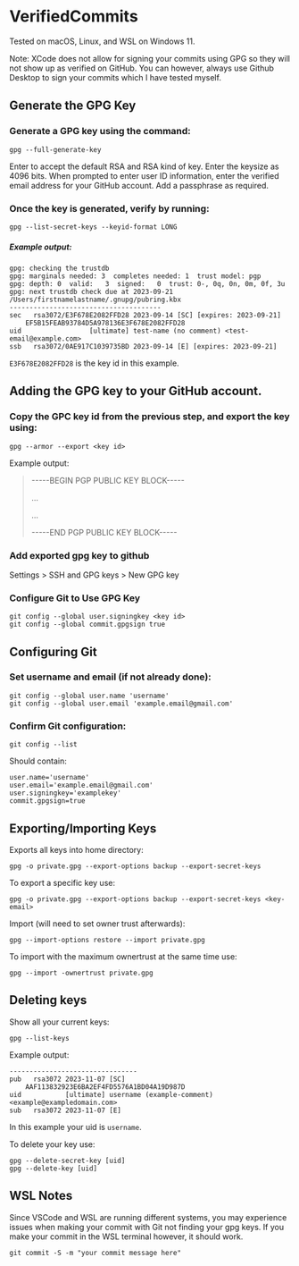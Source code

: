 # VerifiedCommits
Tested on macOS, Linux, and WSL on Windows 11.

Note: XCode does not allow for signing your commits using GPG so they will not show up as verified on GitHub.  You can however, always use Github Desktop to sign your commits which I have tested myself.

## Generate the GPG Key

### Generate a GPG key using the command:

    gpg --full-generate-key

Enter to accept the default RSA and RSA kind of key.
Enter the keysize as 4096 bits.
When prompted to enter user ID information, enter the verified email address for your GitHub account.
Add a passphrase as required.

### Once the key is generated, verify by running:

    gpg --list-secret-keys --keyid-format LONG

##### Example output:
    gpg: checking the trustdb
    gpg: marginals needed: 3  completes needed: 1  trust model: pgp
    gpg: depth: 0  valid:   3  signed:   0  trust: 0-, 0q, 0n, 0m, 0f, 3u
    gpg: next trustdb check due at 2023-09-21
    /Users/firstnamelastname/.gnupg/pubring.kbx
    --------------------------------------
    sec   rsa3072/E3F678E2082FFD28 2023-09-14 [SC] [expires: 2023-09-21]
        EF5B15FEAB93784D5A978136E3F678E2082FFD28
    uid                 [ultimate] test-name (no comment) <test-email@example.com>
    ssb   rsa3072/0AE917C1039735BD 2023-09-14 [E] [expires: 2023-09-21]

```E3F678E2082FFD28``` is the key id in this example.

## Adding the GPG key to your GitHub account.
### Copy the GPC key id from the previous step, and export the key using:

    gpg --armor --export <key id>

Example output:

>-----BEGIN PGP PUBLIC KEY BLOCK-----
>
>...
>
>...
>
>-----END PGP PUBLIC KEY BLOCK-----

### Add exported gpg key to github
Settings > SSH and GPG keys > New GPG key

### Configure Git to Use GPG Key
    git config --global user.signingkey <key id>
    git config --global commit.gpgsign true

## Configuring Git
### Set username and email (if not already done):

    git config --global user.name 'username'
    git config --global user.email 'example.email@gmail.com'

### Confirm Git configuration:

    git config --list

Should contain:

    user.name='username'
    user.email='example.email@gmail.com'
    user.signingkey='examplekey'
    commit.gpgsign=true

## Exporting/Importing Keys
Exports all keys into home directory:

    gpg -o private.gpg --export-options backup --export-secret-keys

To export a specific key use:

    gpg -o private.gpg --export-options backup --export-secret-keys <key-email>

Import (will need to set owner trust afterwards):

    gpg --import-options restore --import private.gpg

To import with the maximum ownertrust at the same time use:

    gpg --import -ownertrust private.gpg


## Deleting keys
Show all your current keys:

    gpg --list-keys

Example output:

    --------------------------------
    pub   rsa3072 2023-11-07 [SC]
        AAF113832923E6BA2EF4FD5576A1BD04A19D987D
    uid           [ultimate] username (example-comment) <example@exampledomain.com>
    sub   rsa3072 2023-11-07 [E]

In this example your uid is ```username```.

To delete your key use:

    gpg --delete-secret-key [uid]
    gpg --delete-key [uid]


## WSL Notes
Since VSCode and WSL are running different systems, you may experience issues when making your commit with Git not finding your gpg keys.  If you make your commit in the WSL terminal however, it should work.

    git commit -S -m "your commit message here"
